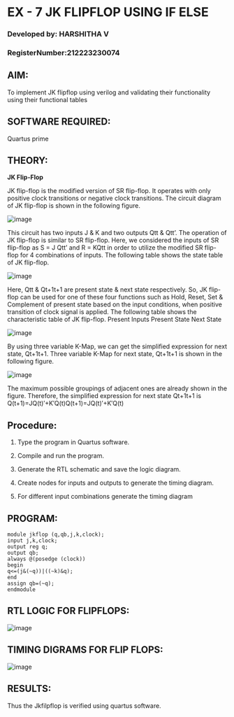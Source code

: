 # EX - 7  JK FLIPFLOP USING IF ELSE
### Developed by: HARSHITHA V
### RegisterNumber:212223230074

## **AIM:** 

To implement  JK flipflop using verilog and validating their functionality using their functional tables

## **SOFTWARE REQUIRED:**

Quartus prime

## **THEORY:**

**JK Flip-Flop**

JK flip-flop is the modified version of SR flip-flop. It operates with only positive clock transitions or negative clock transitions. The circuit diagram of JK flip-flop is shown in the following figure.

![image](https://github.com/naavaneetha/JKFLIPFLOP-USING-IF-ELSE/assets/154305477/a649c30b-232b-4558-b188-fd6c09845180)


This circuit has two inputs J & K and two outputs Qtt & Qtt’. The operation of JK flip-flop is similar to SR flip-flop. Here, we considered the inputs of SR flip-flop as S = J Qtt’ and R = KQtt in order to utilize the modified SR flip-flop for 4 combinations of inputs. The following table shows the state table of JK flip-flop.

![image](https://github.com/naavaneetha/JKFLIPFLOP-USING-IF-ELSE/assets/154305477/c4360742-e8a8-4937-b089-c46c0433f9a3)

 
Here, Qtt & Qt+1t+1 are present state & next state respectively. So, JK flip-flop can be used for one of these four functions such as Hold, Reset, Set & Complement of present state based on the input conditions, when positive transition of clock signal is applied. The following table shows the characteristic table of JK flip-flop. Present Inputs Present State Next State
 
![image](https://github.com/naavaneetha/JKFLIPFLOP-USING-IF-ELSE/assets/154305477/6c275261-a6d5-4c37-a3a7-1e88ca11c4cd)

By using three variable K-Map, we can get the simplified expression for next state, Qt+1t+1. Three variable K-Map for next state, Qt+1t+1 is shown in the following figure.
 
![image](https://github.com/naavaneetha/JKFLIPFLOP-USING-IF-ELSE/assets/154305477/5174f41b-0ce0-4329-a372-6d1943ea6673)

The maximum possible groupings of adjacent ones are already shown in the figure. Therefore, the simplified expression for next state Qt+1t+1 is Q(t+1)=JQ(t)′+K′Q(t)Q(t+1)=JQ(t)′+K′Q(t)

## **Procedure:**

 1. Type the program in Quartus software.

 2. Compile and run the program.
  
 3.  Generate the RTL schematic and save the
 logic diagram.

 4. Create nodes for inputs and outputs to
 generate the timing diagram.

 5. For different input combinations generate
 the timing diagram

## **PROGRAM:**

```
module jkflop (q,qb,j,k,clock);
input j,k,clock;
output reg q;
output qb;
always @(posedge (clock))
begin
q<=(j&(~q))|((~k)&q);
end 
assign qb=(~q);
endmodule

```

## **RTL LOGIC FOR FLIPFLOPS:**

![image](https://github.com/user-attachments/assets/26201d8e-9e40-4171-b6d4-69f9800dd96c)



## **TIMING DIGRAMS FOR FLIP FLOPS:**

![image](https://github.com/user-attachments/assets/4e651ba2-581e-439c-ab50-146f7ea82680)



## **RESULTS:**

Thus the Jkfilpflop is verified using quartus software.
